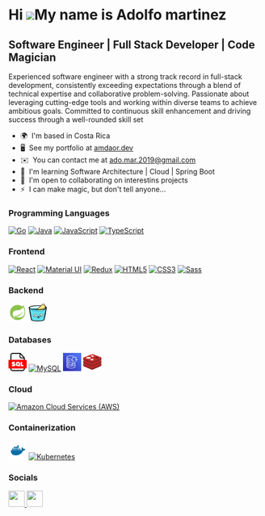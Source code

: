 # Hi ![](https://user-images.githubusercontent.com/18350557/176309783-0785949b-9127-417c-8b55-ab5a4333674e.gif)My name is Adolfo martinez

## Software Engineer | Full Stack Developer | Code Magician

Experienced software engineer with a strong track record in full-stack development, consistently exceeding expectations through a blend of technical expertise and collaborative problem-solving. Passionate about leveraging cutting-edge tools and working within diverse teams to achieve ambitious goals. Committed to continuous skill enhancement and driving success through a well-rounded skill set

- 🌍  I'm based in Costa Rica
- 🖥️  See my portfolio at [amdaor.dev](http://amdaor.dev)
- ✉️  You can contact me at [ado.mar.2019@gmail.com](mailto:ado.mar.2019@gmail.com)
- 🧠  I'm learning Software Architecture | Cloud | Spring Boot
- 🤝  I'm open to collaborating on interestins projects
- ⚡  I can make magic, but don't tell anyone...

### Programming Languages

<p align="left">
<a href="https://go.dev/doc/" target="_blank" rel="noreferrer"><img src="https://raw.githubusercontent.com/danielcranney/readme-generator/main/public/icons/skills/go-colored.svg" width="36" height="36" alt="Go" /></a> <a href="https://www.oracle.com/java/" target="_blank" rel="noreferrer"><img src="https://raw.githubusercontent.com/danielcranney/readme-generator/main/public/icons/skills/java-colored.svg" width="36" height="36" alt="Java" /></a> <a href="https://developer.mozilla.org/en-US/docs/Web/JavaScript" target="_blank" rel="noreferrer"><img src="https://raw.githubusercontent.com/danielcranney/readme-generator/main/public/icons/skills/javascript-colored.svg" width="36" height="36" alt="JavaScript" /></a>  <a href="https://www.typescriptlang.org/" target="_blank" rel="noreferrer"><img src="https://raw.githubusercontent.com/danielcranney/readme-generator/main/public/icons/skills/typescript-colored.svg" width="36" height="36" alt="TypeScript" /></a>

### Frontend

<p align="left">
<a href="https://reactjs.org/" target="_blank" rel="noreferrer"><img src="https://raw.githubusercontent.com/danielcranney/readme-generator/main/public/icons/skills/react-colored.svg" width="36" height="36" alt="React" /></a>  <a href="https://mui.com/" target="_blank" rel="noreferrer"><img src="https://raw.githubusercontent.com/danielcranney/readme-generator/main/public/icons/skills/materialui-colored.svg" width="36" height="36" alt="Material UI" /></a> <a href="https://redux.js.org/" target="_blank" rel="noreferrer"><img src="https://raw.githubusercontent.com/danielcranney/readme-generator/main/public/icons/skills/redux-colored.svg" width="36" height="36" alt="Redux" /></a>  <a href="https://developer.mozilla.org/en-US/docs/Glossary/HTML5" target="_blank" rel="noreferrer"><img src="https://raw.githubusercontent.com/danielcranney/readme-generator/main/public/icons/skills/html5-colored.svg" width="36" height="36" alt="HTML5" /></a> <a href="https://www.w3.org/TR/CSS/#css" target="_blank" rel="noreferrer"><img src="https://raw.githubusercontent.com/danielcranney/readme-generator/main/public/icons/skills/css3-colored.svg" width="36" height="36" alt="CSS3" /></a>  <a href="https://sass-lang.com/" target="_blank" rel="noreferrer"><img src="https://raw.githubusercontent.com/danielcranney/readme-generator/main/public/icons/skills/sass-colored.svg" width="36" height="36" alt="Sass" /></a>

### Backend

<p align="left">
<a href="https://spring.io/" target="_blank" rel="noreferrer"><img src="https://raw.githubusercontent.com/amdaor/amdaor/refs/heads/main/icons/springboot.svg" width="36" height="36" alt="Spring Boot" /></a> <a href="https://gin-gonic.com" target="_blank" rel="noreferrer"><img src="https://raw.githubusercontent.com/gin-gonic/logo/refs/heads/master/color.svg" width="36" height="36" alt="Gin Gonic" /></a>

### Databases

<p align="left">
<a href="https://en.wikipedia.org/wiki/SQL" target="_blank" rel="noreferrer"><img src="https://raw.githubusercontent.com/amdaor/amdaor/refs/heads/main/icons/sql.svg" width="36" height="36" alt="SQL" /></a> <a href="https://www.mysql.com/" target="_blank" rel="noreferrer"><img src="https://raw.githubusercontent.com/danielcranney/readme-generator/main/public/icons/skills/mysql-colored.svg" width="36" height="36" alt="MySQL" /></a> <a href="https://aws.amazon.com/dynamodb/" target="_blank" rel="noreferrer"><img src="https://raw.githubusercontent.com/amdaor/amdaor/refs/heads/main/icons/dynamodb.svg" width="36" height="36" alt="DynamoDB" /></a> <a href="https://redis.io/" target="_blank" rel="noreferrer"><img src="https://raw.githubusercontent.com/amdaor/amdaor/refs/heads/main/icons/redis.svg" width="36" height="36" alt="Redis" /></a>

### Cloud

<p align="left">
<a href="https://aws.amazon.com/" target="_blank" rel="noreferrer"><img src="https://raw.githubusercontent.com/danielcranney/readme-generator/main/public/icons/skills/aws-colored-dark.svg" width="36" height="36" alt="Amazon Cloud Services (AWS)" /></a>

</p>

### Containerization

<p align="left">
<a href="https://www.docker.com/" target="_blank" rel="noreferrer"><img src="https://raw.githubusercontent.com/amdaor/amdaor/refs/heads/main/icons/docker.svg" width="36" height="36" alt="Docker" /></a> <a href="https://kubernetes.io/" target="_blank" rel="noreferrer"><img src="https://raw.githubusercontent.com/kubernetes/community/refs/heads/master/icons/svg/control_plane_components/labeled/kubelet.svg" width="36" height="36" alt="Kubernetes" /></a>

### Socials

<p align="left"> <a href="https://www.github.com/amdaor" target="_blank" rel="noreferrer"> <picture> <source media="(prefers-color-scheme: dark)" srcset="https://raw.githubusercontent.com/danielcranney/readme-generator/main/public/icons/socials/github-dark.svg" /> <source media="(prefers-color-scheme: light)" srcset="https://raw.githubusercontent.com/danielcranney/readme-generator/main/public/icons/socials/github.svg" /> <img src="https://raw.githubusercontent.com/danielcranney/readme-generator/main/public/icons/socials/github.svg" width="32" height="32" /> </picture> </a> <a href="https://www.linkedin.com/in/amdaor" target="_blank" rel="noreferrer"> <picture> <source media="(prefers-color-scheme: dark)" srcset="https://raw.githubusercontent.com/danielcranney/readme-generator/main/public/icons/socials/linkedin-dark.svg" /> <source media="(prefers-color-scheme: light)" srcset="https://raw.githubusercontent.com/danielcranney/readme-generator/main/public/icons/socials/linkedin.svg" /> <img src="https://raw.githubusercontent.com/danielcranney/readme-generator/main/public/icons/socials/linkedin.svg" width="32" height="32" /> </picture> </a></p>
